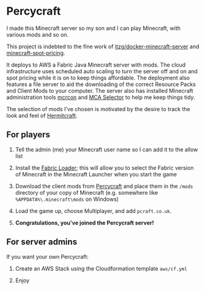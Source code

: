 Percycraft
==========

I made this Minecraft server so my son and I can play Minecraft, with various mods and so on. 

This project is indebted to the fine work of [itzg/docker-minecraft-server](https://github.com/itzg/docker-minecraft-server) and [minecraft-spot-pricing](https://github.com/vatertime/minecraft-spot-pricing).

It deploys to AWS a Fabric Java Minecraft server with mods. The cloud infrastructure uses scheduled auto scaling to turn the server off and on and spot pricing while it is on to keep things affordable. The deployment also features a file server to aid the downloading of the correct Resource Packs and Client Mods to your computer. The server also has installed Minecraft administration tools [mcrcon](https://github.com/Tiiffi/mcrcon) and [MCA Selector](https://github.com/Querz/mcaselector) to help me keep things tidy.

The selection of mods I've chosen is motivated by the desire to track the look and feel of [Hermitcraft](https://hermitcraft.com/).

For players
-----------

1. Tell the admin (me) your Minecraft user name so I can add it to the allow list

2. Install the [Fabric Loader](https://fabricmc.net/use/); this will allow you to select the Fabric version of Minecraft in the Minecraft Launcher when you start the game

3. Download the client mods from [Percycraft](http://pcraft.co.uk/mods) and place them in the `/mods` directory of your copy of Minecraft (e.g. somewhere like `%APPDATA%\.minecraft\mods` on Windows)

4. Load the game up, choose Multiplayer, and add `pcraft.co.uk`.
  
5. **Congratulations, you've joined the Percycraft server!**


For server admins
-----------------
If you want your own Percycraft:

1. Create an AWS Stack using the Cloudformation template `aws/cf.yml`

3. Enjoy
